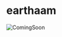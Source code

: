 # earthaam

![ComingSoon](https://github.com/user-attachments/assets/db8d4cc0-5892-4699-b148-876bdd8eee52)
